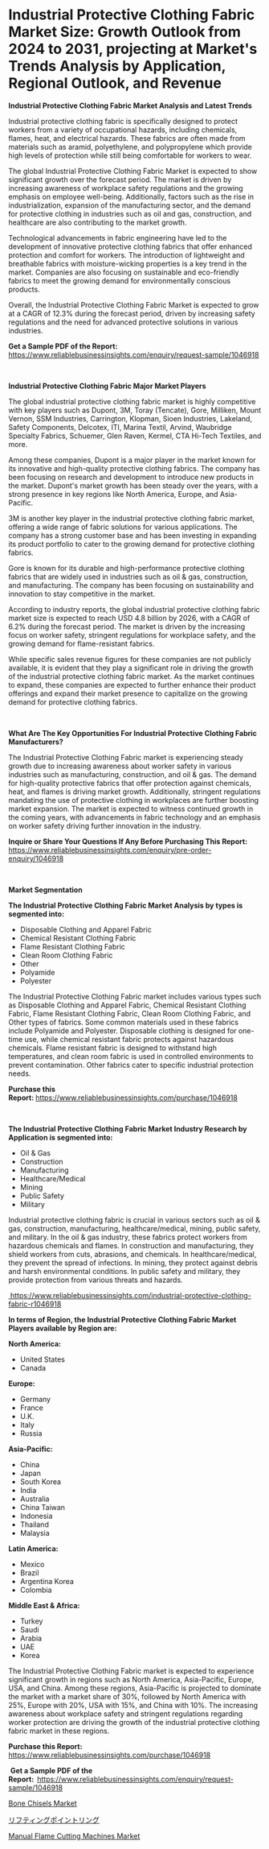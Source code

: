 <p><h1>Industrial Protective Clothing Fabric Market Size: Growth Outlook from 2024 to 2031, projecting at Market's Trends Analysis by Application, Regional Outlook, and Revenue</h1></p><p><strong>Industrial Protective Clothing Fabric Market Analysis and Latest Trends</strong></p>
<p><p>Industrial protective clothing fabric is specifically designed to protect workers from a variety of occupational hazards, including chemicals, flames, heat, and electrical hazards. These fabrics are often made from materials such as aramid, polyethylene, and polypropylene which provide high levels of protection while still being comfortable for workers to wear.</p><p>The global Industrial Protective Clothing Fabric Market is expected to show significant growth over the forecast period. The market is driven by increasing awareness of workplace safety regulations and the growing emphasis on employee well-being. Additionally, factors such as the rise in industrialization, expansion of the manufacturing sector, and the demand for protective clothing in industries such as oil and gas, construction, and healthcare are also contributing to the market growth.</p><p>Technological advancements in fabric engineering have led to the development of innovative protective clothing fabrics that offer enhanced protection and comfort for workers. The introduction of lightweight and breathable fabrics with moisture-wicking properties is a key trend in the market. Companies are also focusing on sustainable and eco-friendly fabrics to meet the growing demand for environmentally conscious products.</p><p>Overall, the Industrial Protective Clothing Fabric Market is expected to grow at a CAGR of 12.3% during the forecast period, driven by increasing safety regulations and the need for advanced protective solutions in various industries.</p></p>
<p><strong>Get a Sample PDF of the Report:&nbsp;</strong> <a href="https://www.reliablebusinessinsights.com/enquiry/request-sample/1046918">https://www.reliablebusinessinsights.com/enquiry/request-sample/1046918</a></p>
<p>&nbsp;</p>
<p><strong>Industrial Protective Clothing Fabric Major Market Players</strong></p>
<p><p>The global industrial protective clothing fabric market is highly competitive with key players such as Dupont, 3M, Toray (Tencate), Gore, Milliken, Mount Vernon, SSM Industries, Carrington, Klopman, Sioen Industries, Lakeland, Safety Components, Delcotex, ITI, Marina Textil, Arvind, Waubridge Specialty Fabrics, Schuemer, Glen Raven, Kermel, CTA Hi-Tech Textiles, and more.</p><p>Among these companies, Dupont is a major player in the market known for its innovative and high-quality protective clothing fabrics. The company has been focusing on research and development to introduce new products in the market. Dupont's market growth has been steady over the years, with a strong presence in key regions like North America, Europe, and Asia-Pacific.</p><p>3M is another key player in the industrial protective clothing fabric market, offering a wide range of fabric solutions for various applications. The company has a strong customer base and has been investing in expanding its product portfolio to cater to the growing demand for protective clothing fabrics.</p><p>Gore is known for its durable and high-performance protective clothing fabrics that are widely used in industries such as oil & gas, construction, and manufacturing. The company has been focusing on sustainability and innovation to stay competitive in the market.</p><p>According to industry reports, the global industrial protective clothing fabric market size is expected to reach USD 4.8 billion by 2026, with a CAGR of 6.2% during the forecast period. The market is driven by the increasing focus on worker safety, stringent regulations for workplace safety, and the growing demand for flame-resistant fabrics.</p><p>While specific sales revenue figures for these companies are not publicly available, it is evident that they play a significant role in driving the growth of the industrial protective clothing fabric market. As the market continues to expand, these companies are expected to further enhance their product offerings and expand their market presence to capitalize on the growing demand for protective clothing fabrics.</p></p>
<p>&nbsp;</p>
<p><strong>What Are The Key Opportunities For Industrial Protective Clothing Fabric Manufacturers?</strong></p>
<p><p>The Industrial Protective Clothing Fabric market is experiencing steady growth due to increasing awareness about worker safety in various industries such as manufacturing, construction, and oil & gas. The demand for high-quality protective fabrics that offer protection against chemicals, heat, and flames is driving market growth. Additionally, stringent regulations mandating the use of protective clothing in workplaces are further boosting market expansion. The market is expected to witness continued growth in the coming years, with advancements in fabric technology and an emphasis on worker safety driving further innovation in the industry.</p></p>
<p><strong>Inquire or Share Your Questions If Any Before Purchasing This Report:</strong> <a href="https://www.reliablebusinessinsights.com/enquiry/pre-order-enquiry/1046918">https://www.reliablebusinessinsights.com/enquiry/pre-order-enquiry/1046918</a></p>
<p>&nbsp;</p>
<p><strong>Market Segmentation</strong></p>
<p><strong>The Industrial Protective Clothing Fabric Market Analysis by types is segmented into:</strong></p>
<p><ul><li>Disposable Clothing and Apparel Fabric</li><li>Chemical Resistant Clothing Fabric</li><li>Flame Resistant Clothing Fabric</li><li>Clean Room Clothing Fabric</li><li>Other</li><li>Polyamide</li><li>Polyester</li></ul></p>
<p><p>The Industrial Protective Clothing Fabric market includes various types such as Disposable Clothing and Apparel Fabric, Chemical Resistant Clothing Fabric, Flame Resistant Clothing Fabric, Clean Room Clothing Fabric, and Other types of fabrics. Some common materials used in these fabrics include Polyamide and Polyester. Disposable clothing is designed for one-time use, while chemical resistant fabric protects against hazardous chemicals. Flame resistant fabric is designed to withstand high temperatures, and clean room fabric is used in controlled environments to prevent contamination. Other fabrics cater to specific industrial protection needs.</p></p>
<p><strong>Purchase this Report:&nbsp;</strong><a href="https://www.reliablebusinessinsights.com/purchase/1046918">https://www.reliablebusinessinsights.com/purchase/1046918</a></p>
<p>&nbsp;</p>
<p><strong>The Industrial Protective Clothing Fabric Market Industry Research by Application is segmented into:</strong></p>
<p><ul><li>Oil & Gas</li><li>Construction</li><li>Manufacturing</li><li>Healthcare/Medical</li><li>Mining</li><li>Public Safety</li><li>Military</li></ul></p>
<p><p>Industrial protective clothing fabric is crucial in various sectors such as oil & gas, construction, manufacturing, healthcare/medical, mining, public safety, and military. In the oil & gas industry, these fabrics protect workers from hazardous chemicals and flames. In construction and manufacturing, they shield workers from cuts, abrasions, and chemicals. In healthcare/medical, they prevent the spread of infections. In mining, they protect against debris and harsh environmental conditions. In public safety and military, they provide protection from various threats and hazards.</p></p>
<p><a href="https://www.reliablebusinessinsights.com/industrial-protective-clothing-fabric-r1046918">&nbsp;https://www.reliablebusinessinsights.com/industrial-protective-clothing-fabric-r1046918</a></p>
<p><strong>In terms of Region, the Industrial Protective Clothing Fabric Market Players available by Region are:</strong></p>
<p>
    <p> <strong> North America: </strong>
        <ul>
            <li>United States</li>
            <li>Canada</li>
        </ul>
        </p> 
    <p> <strong> Europe: </strong>
        <ul>
            <li>Germany</li>
            <li>France</li>
            <li>U.K.</li>
            <li>Italy</li>
            <li>Russia</li>
        </ul>
        </p> 
    <p> <strong> Asia-Pacific: </strong>
        <ul>
            <li>China</li>
            <li>Japan</li>
            <li>South Korea</li>
            <li>India</li>
            <li>Australia</li>
            <li>China Taiwan</li>
            <li>Indonesia</li>
            <li>Thailand</li>
            <li>Malaysia</li>
        </ul>
        </p> 
    <p> <strong> Latin America: </strong>
        <ul>
            <li>Mexico</li>
            <li>Brazil</li>
            <li>Argentina Korea</li>
            <li>Colombia</li>
        </ul>
        </p> 
    <p> <strong> Middle East & Africa: </strong>
        <ul>
            <li>Turkey</li>
            <li>Saudi</li>
            <li>Arabia</li>
            <li>UAE</li>
            <li>Korea</li>
        </ul>
    </p>
    </p>
<p><p>The Industrial Protective Clothing Fabric market is expected to experience significant growth in regions such as North America, Asia-Pacific, Europe, USA, and China. Among these regions, Asia-Pacific is projected to dominate the market with a market share of 30%, followed by North America with 25%, Europe with 20%, USA with 15%, and China with 10%. The increasing awareness about workplace safety and stringent regulations regarding worker protection are driving the growth of the industrial protective clothing fabric market in these regions.</p></p>
<p><strong>Purchase this Report: </strong><a href="https://www.reliablebusinessinsights.com/purchase/1046918">https://www.reliablebusinessinsights.com/purchase/1046918</a></p>
<p>&nbsp;<strong>Get a Sample PDF of the Report:&nbsp;&nbsp;</strong><a href="https://www.reliablebusinessinsights.com/enquiry/request-sample/1046918">https://www.reliablebusinessinsights.com/enquiry/request-sample/1046918</a></p>
<p><strong></strong></p>
<p><p><a href="https://view.publitas.com/reportprime-1/bone-chisels-market-analysis-and-sze-forecasted-for-period-from-2024-to-2031/">Bone Chisels Market</a></p><p><a href="https://github.com/DemarcusKuhlman/Market-Research-Report-List-1/blob/main/487942791684.md">リフティングポイントリング</a></p><p><a href="https://github.com/MyrtisWest1/Market-Research-Report-List-1/blob/main/manual-flame-cutting-machines-market.md">Manual Flame Cutting Machines Market</a></p></p>